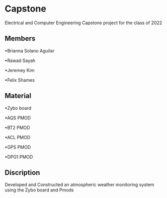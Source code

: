# Capstone
Electrical and Computer Engineering Capstone project for the class of 2022

Members
-----------------
•Brianna Solano Aguilar

•Rawad Sayah

•Jeremey Kim

•Felix Shames

Material
------------------
•Zybo board

•AQS PMOD

•BT2 PMOD

•ACL PMOD

•GPS PMOD

•DPG1 PMOD

Discription
------------------
Developed and Constructed an atmospheric weather monitoring system using the Zybo board and Pmods

